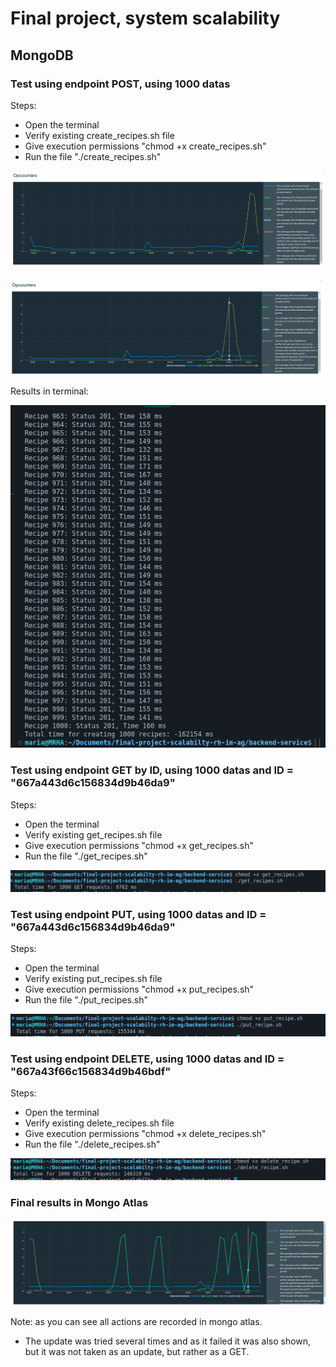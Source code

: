 # Final project, system scalability


## MongoDB
### Test using endpoint POST, using 1000 datas

Steps:
- Open the terminal
- Verify existing create_recipes.sh file
- Give execution permissions "chmod +x create_recipes.sh"
- Run the file "./create_recipes.sh"

![Mongoatlas](image.png)

![mongoatlas2](image-2.png)

Results in terminal:

![termina](image-1.png)

### Test using endpoint GET by ID, using 1000 datas and ID = "667a443d6c156834d9b46da9"

Steps:
- Open the terminal
- Verify existing get_recipes.sh file
- Give execution permissions "chmod +x get_recipes.sh"
- Run the file "./get_recipes.sh"

![getrecipes](image-5.png)

### Test using endpoint PUT, using 1000 datas and ID = "667a443d6c156834d9b46da9"

Steps:
- Open the terminal
- Verify existing put_recipes.sh file
- Give execution permissions "chmod +x put_recipes.sh"
- Run the file "./put_recipes.sh"

![putrecipes](image-4.png)

### Test using endpoint DELETE, using 1000 datas and ID = "667a43f66c156834d9b46bdf"

Steps:
- Open the terminal
- Verify existing delete_recipes.sh file
- Give execution permissions "chmod +x delete_recipes.sh"
- Run the file "./delete_recipes.sh"

![deleterecipe](image-6.png)


### Final results in Mongo Atlas
![resultFinal](image-7.png)

Note: as you can see all actions are recorded in mongo atlas.
- The update was tried several times and as it failed it was also shown, but it was not taken as an update, but rather as a GET.